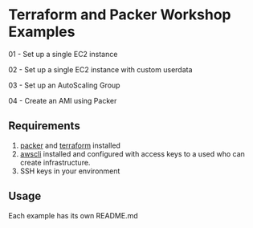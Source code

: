 # Terraform and Packer Workshop Examples

01 - Set up a single EC2 instance

02 - Set up a single EC2 instance with custom userdata

03 - Set up an AutoScaling Group

04 - Create an AMI using Packer


## Requirements

1. [packer](https://www.packer.io/downloads.html) and [terraform](https://www.terraform.io/downloads.html) installed
1. [awscli](https://aws.amazon.com/cli/) installed and configured with access keys to a used who can create infrastructure.
1. SSH keys in your environment

## Usage
Each example has its own README.md
